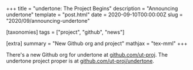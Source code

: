 +++
title = "undertone: The Project Begins"
description = "Announcing undertone"
template = "post.html"
date = 2020-09-10T00:00:00Z
slug = "2020/09/announcing-undertone"

[taxonomies]
tags = ["project", "github", "news"]

[extra]
summary = "New Github org and project"
mathjax = "tex-mml"
+++

There's a new Github org for undertone at [github.com/ut-proj](https://github.com/ut-proj). The undertone project proper is at [github.com/ut-proj/undertone](https://github.com/ut-proj/undertone).
